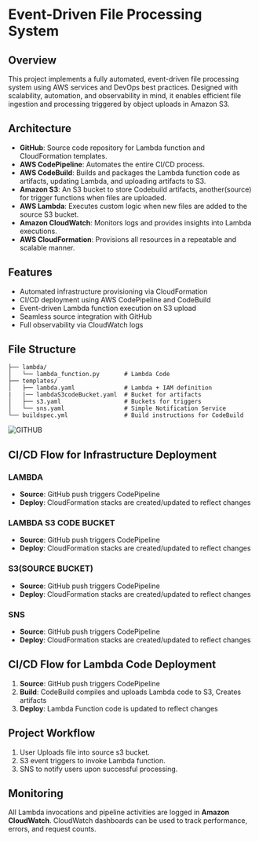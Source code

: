 # Event-Driven File Processing System

## Overview

This project implements a fully automated, event-driven file processing system using AWS services and DevOps best practices. Designed with scalability, automation, and observability in mind, it enables efficient file ingestion and processing triggered by object uploads in Amazon S3.

## Architecture

- **GitHub**: Source code repository for Lambda function and CloudFormation templates.
- **AWS CodePipeline**: Automates the entire CI/CD process.
- **AWS CodeBuild**: Builds and packages the Lambda function code as artifacts, updating Lambda, and uploading artifacts to S3.
- **Amazon S3**: An S3 bucket to store Codebuild artifacts, another(source) for trigger functions when files are uploaded.
- **AWS Lambda**: Executes custom logic when new files are added to the source S3 bucket.
- **Amazon CloudWatch**: Monitors logs and provides insights into Lambda executions.
- **AWS CloudFormation**: Provisions all resources in a repeatable and scalable manner.

## Features

- Automated infrastructure provisioning via CloudFormation
- CI/CD deployment using AWS CodePipeline and CodeBuild
- Event-driven Lambda function execution on S3 upload
- Seamless source integration with GitHub
- Full observability via CloudWatch logs

## File Structure

```
├── lambda/
│   └── lambda_function.py       # Lambda Code
├── templates/
│   ├── lambda.yaml              # Lambda + IAM definition
|   |── lambdaS3codeBucket.yaml  # Bucket for artifacts
│   ├── s3.yaml                  # Buckets for triggers 
│   └── sns.yaml                 # Simple Notification Service
└── buildspec.yml                # Build instructions for CodeBuild
```
![GITHUB](/event-driven-file-processing/Screenshots(6).png)

## CI/CD Flow for Infrastructure Deployment

  ### LAMBDA
- **Source**: GitHub push triggers CodePipeline
- **Deploy**: CloudFormation stacks are created/updated to reflect changes

 ### LAMBDA S3 CODE BUCKET
- **Source**: GitHub push triggers CodePipeline
- **Deploy**: CloudFormation stacks are created/updated to reflect changes

 ### S3(SOURCE BUCKET)
- **Source**: GitHub push triggers CodePipeline
- **Deploy**: CloudFormation stacks are created/updated to reflect changes

 ### SNS
- **Source**: GitHub push triggers CodePipeline
- **Deploy**: CloudFormation stacks are created/updated to reflect changes


## CI/CD Flow for Lambda Code Deployment

1. **Source**: GitHub push triggers CodePipeline
2. **Build**: CodeBuild compiles and uploads Lambda code to S3, Creates artifacts 
3. **Deploy**: Lambda Function code is updated to reflect changes

## Project Workflow

1. User Uploads file into source s3 bucket.
2. S3 event triggers to invoke Lambda function.
3. SNS to notify users upon successful processing.

   
## Monitoring

All Lambda invocations and pipeline activities are logged in **Amazon CloudWatch**. CloudWatch dashboards can be used to track performance, errors, and request counts.







